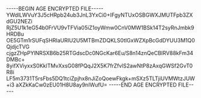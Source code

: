 -----BEGIN AGE ENCRYPTED FILE-----
YWdlLWVuY3J5cHRpb24ub3JnL3YxCi0+IFgyNTUxOSBGWXJMUTFpb3ZXdGU2NEZi
RjZ5U1k1eG54b0FrVU9vTFVia05iZ1oyWmw0CnV0MW1BSk14T2syRnJmbk9HRDBu
OE5GTm1rSUFqSHRIaURIU2U5MTBmZDQKLS0tIGxWZXpBcGdDYUU3M1Q0QjdjcTVG
cjgzZHpPYlNRSXB6b25RTGdscDc0NGcKar6Eu/S8n14znQeCBIRV88kFm34DMBc+
8yifXViyxxS0KklTMvXxsG08fPQqJ2X5K7frZfvlS2awNtP8zAxqGWSf2GvT0R8i
LF5m3731T5rsFbs5DQ1tciZpjhx8nJiZoQoewFkgk+mSXz5TLTjiUVMWtzJUW+i3
aXZkKaCw0zEU01H8U8ay9nIWufU=
-----END AGE ENCRYPTED FILE-----
